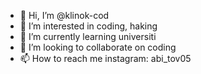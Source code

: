 - 👋 Hi, I’m @klinok-cod
- 👀 I’m interested in coding, haking 
- 🌱 I’m currently learning universiti
- 💞️ I’m looking to collaborate on coding
- 📫 How to reach me instagram: abi_tov05


<!---
klinok-cod/klinok-cod is a ✨ special ✨ repository because its `README.md` (this file) appears on your GitHub profile.
You can click the Preview link to take a look at your changes.
--->
